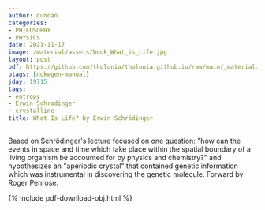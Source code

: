 ```yaml
---
author: duncan
categories:
- PHILOSOPHY
- PHYSICS
date: 2021-11-17
image: /material/assets/book_What_is_Life.jpg
layout: post
pdf: https://github.com/tholonia/tholonia.github.io/raw/main/_material/assets/book_What_is_Life.zip
ptags: [nokwgen-manual]
jday: 19715
tags:
- entropy
- Erwin Schrodinger
- crystalline
title: What Is Life? by Erwin Schrödinger
---
```


Based on Schrödinger's lecture focused on one question: "how can the events in space and time which take place within the spatial boundary of a living organism be accounted for by physics and chemistry?" and hypothesizes an "aperiodic crystal" that contained genetic information which was instrumental in discovering the genetic molecule. Forward by  Roger Penrose.

<!--more-->

{% include pdf-download-obj.html %}
